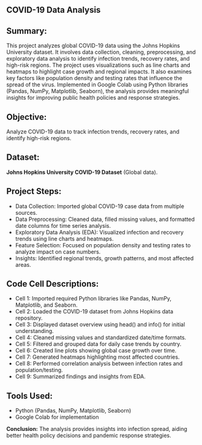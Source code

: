 ## COVID-19 Data Analysis


## Summary:

This project analyzes global COVID-19 data using the Johns Hopkins University dataset. It involves data collection, cleaning, preprocessing, and exploratory data analysis to identify infection trends, recovery rates, and high-risk regions. The project uses visualizations such as line charts and heatmaps to highlight case growth and regional impacts. It also examines key factors like population density and testing rates that influence the spread of the virus. Implemented in Google Colab using Python libraries (Pandas, NumPy, Matplotlib, Seaborn), the analysis provides meaningful insights for improving public health policies and response strategies.

 
## Objective:
Analyze COVID-19 data to track infection trends, recovery rates, and identify high-risk regions.
 
## Dataset:
**Johns Hopkins University COVID-19 Dataset** (Global data).


## Project Steps:

- Data Collection: Imported global COVID-19 case data from multiple sources.
- Data Preprocessing: Cleaned data, filled missing values, and formatted date columns for time series analysis.
- Exploratory Data Analysis (EDA): Visualized infection and recovery trends using line charts and heatmaps.
- Feature Selection: Focused on population density and testing rates to analyze impact on case numbers.
- Insights: Identified regional trends, growth patterns, and most affected areas.


## Code Cell Descriptions:
- Cell 1: Imported required Python libraries like Pandas, NumPy, Matplotlib, and Seaborn.
- Cell 2: Loaded the COVID-19 dataset from Johns Hopkins data repository.
- Cell 3: Displayed dataset overview using head() and info() for initial understanding.
- Cell 4: Cleaned missing values and standardized date/time formats.
- Cell 5: Filtered and grouped data for daily case trends by country.
- Cell 6: Created line plots showing global case growth over time.
- Cell 7: Generated heatmaps highlighting most affected countries.
- Cell 8: Performed correlation analysis between infection rates and population/testing.
- Cell 9: Summarized findings and insights from EDA.


## Tools Used:
- Python (Pandas, NumPy, Matplotlib, Seaborn)
- Google Colab for implementation




**Conclusion:**
The analysis provides insights into infection spread, aiding better health policy decisions and pandemic response strategies.


